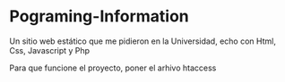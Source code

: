 # Pograming-Information
Un sitio web estático que me pidieron en la Universidad, echo con Html, Css, Javascript y Php

Para que funcione el proyecto, poner el arhivo htaccess
